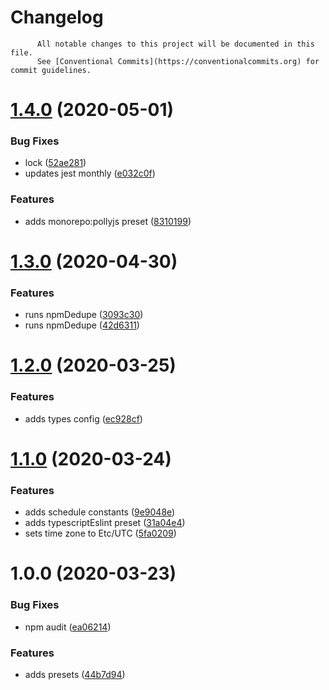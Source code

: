 # Changelog

          All notable changes to this project will be documented in this file.
          See [Conventional Commits](https://conventionalcommits.org) for commit guidelines.

# [1.4.0](https://github.com/ScaleLeap/renovate-config/compare/v1.3.0...v1.4.0) (2020-05-01)


### Bug Fixes

* lock ([52ae281](https://github.com/ScaleLeap/renovate-config/commit/52ae28135a9fd94996cdd2a437a11fbe9ac616d0))
* updates jest monthly ([e032c0f](https://github.com/ScaleLeap/renovate-config/commit/e032c0fab5c0ceebd012469635b4f2430c5dc5ca))


### Features

* adds monorepo:pollyjs preset ([8310199](https://github.com/ScaleLeap/renovate-config/commit/8310199ec812f274592144e0325250822b3b31ce))

# [1.3.0](https://github.com/ScaleLeap/renovate-config/compare/v1.2.0...v1.3.0) (2020-04-30)


### Features

* runs npmDedupe ([3093c30](https://github.com/ScaleLeap/renovate-config/commit/3093c302f0917d1c2eaa8077ef9301a578c35be7))
* runs npmDedupe ([42d6311](https://github.com/ScaleLeap/renovate-config/commit/42d63111bf5532481840ac85c2325584172fa4e7))

# [1.2.0](https://github.com/ScaleLeap/renovate-config/compare/v1.1.0...v1.2.0) (2020-03-25)


### Features

* adds types config ([ec928cf](https://github.com/ScaleLeap/renovate-config/commit/ec928cfbbf3c003d1a7ea05bd8433a46a6206281))

# [1.1.0](https://github.com/ScaleLeap/renovate-config/compare/v1.0.0...v1.1.0) (2020-03-24)


### Features

* adds schedule constants ([9e9048e](https://github.com/ScaleLeap/renovate-config/commit/9e9048e9e019828c648e5583efa5807aade3ad45))
* adds typescriptEslint preset ([31a04e4](https://github.com/ScaleLeap/renovate-config/commit/31a04e4e6b5eed48c3ac01beb38d46303e3a0964))
* sets time zone to Etc/UTC ([5fa0209](https://github.com/ScaleLeap/renovate-config/commit/5fa020901fa69988b7e4ca489ed29b015f24c884))

# 1.0.0 (2020-03-23)


### Bug Fixes

* npm audit ([ea06214](https://github.com/ScaleLeap/renovate-config/commit/ea06214a5b262d783d496fdedb80d41f08789e77))


### Features

* adds presets ([44b7d94](https://github.com/ScaleLeap/renovate-config/commit/44b7d94a6237cad3d23dfe97af117dfc9426b1ed))
